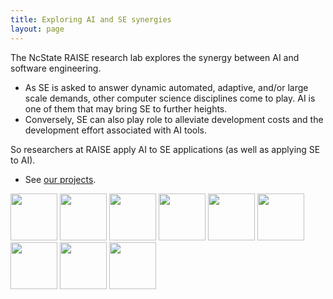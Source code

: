 ```yaml
---
title: Exploring AI and SE synergies 
layout: page
---
```


The NcState RAISE research lab explores the synergy between AI and
software engineering.

+ As SE is asked to answer
  dynamic automated, adaptive, and/or large scale
  demands, other computer science disciplines come to
  play. AI is one of them that may bring SE to further
  heights.
+ Conversely, SE can also play role to
  alleviate development costs and the development
  effort associated with AI tools.

So researchers at RAISE apply AI to SE applications (as well as
applying SE to AI). 
+ See [our projects](projects).

<img src=http://ai4se.net/img/timm.png height=75 width=75>
<img src=http://ai4se.net/img/wei.jpg height=75 width=75>
<img src=http://ai4se.net/img/rahlk.jpg height=75 width=75>
<img src=http://ai4se.net/img/vivek.jpg height=75 width=75>
<img src=http://ai4se.net/img/chen.jpg height=75 width=75>
<img src=http://ai4se.net/img/Zhe.jpg height=75  width=75>
<img src=https://avatars0.githubusercontent.com/u/5582924?v=3&s=460 width=75>
<img src=http://static.wixstatic.com/media/1bf308_01e141375f454173b368feb66f3ee865.png_srz_p_325_348_75_22_0.50_1.20_0.00_png_srz height=75 width=75>
<img src=http://dichen.me/images/Jack.jpg height=75 width=75>


